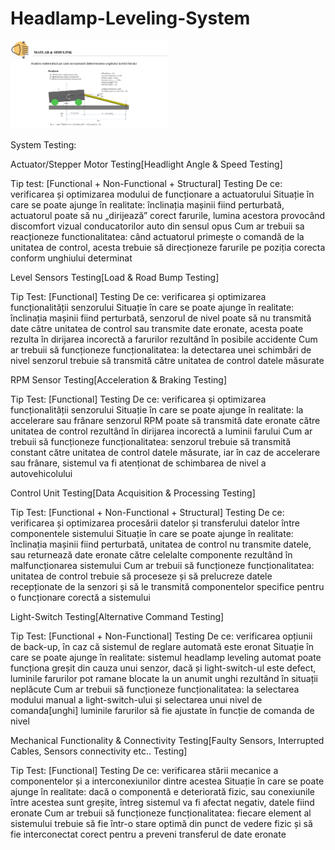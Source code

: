# Headlamp-Leveling-System

<img src="https://github.com/BogdanSfrangeu/Headlamp-Leveling-System/blob/01f6edee83493a83ee98dc2c774f72a7c84a5aac/Images/1.PNG" width=50% height=50%>


System Testing:

Actuator/Stepper Motor Testing[Headlight Angle & Speed Testing]

  Tip test: [Functional + Non-Functional + Structural] Testing
  De ce: verificarea și optimizarea modului de funcționare a actuatorului
  Situație în care se poate ajunge în realitate: înclinația mașinii fiind perturbată, actuatorul poate să nu „dirijează” corect farurile, lumina acestora provocând discomfort vizual conducatorilor auto din sensul opus
  Cum ar trebuii sa reacționeze functionalitatea: când actuatorul primește o comandă de la unitatea de control, acesta trebuie să direcționeze farurile pe poziția corecta conform unghiului determinat

Level Sensors Testing[Load & Road Bump Testing]

  Tip Test: [Functional] Testing
  De ce: verificarea și optimizarea funcționalității senzorului
  Situație în care se poate ajunge în realitate: înclinația mașinii fiind perturbată, senzorul de nivel poate să nu transmită date către unitatea de control sau transmite date eronate, acesta poate rezulta în dirijarea incorectă a farurilor rezultând în posibile accidente
  Cum ar trebuii să funcționeze funcționalitatea: la detectarea unei schimbări de nivel senzorul trebuie să transmită către unitatea de control datele măsurate

RPM Sensor Testing[Acceleration & Braking Testing]

  Tip Test: [Functional] Testing
  De ce: verificarea și optimizarea funcționalității senzorului
  Situație în care se poate ajunge în realitate: la accelerare sau frânare senzorul RPM poate să transmită date eronate către unitatea de control rezultând în dirijarea incorectă a luminii farului
  Cum ar trebuii să funcționeze funcționalitatea: senzorul trebuie să transmită constant către unitatea de control datele măsurate, iar în caz de accelerare sau frânare, sistemul va fi atenționat de schimbarea de nivel a autovehicolului

Control Unit Testing[Data Acquisition & Processing Testing]

  Tip Test: [Functional + Non-Functional + Structural] Testing
  De ce: verificarea și optimizarea procesării datelor și transferului datelor între componentele sistemului
  Situație în care se poate ajunge în realitate: înclinația mașinii fiind perturbată, unitatea de control nu transmite datele, sau returnează date eronate către celelalte componente rezultând în malfuncționarea sistemului
  Cum ar trebuii să funcționeze funcționalitatea: unitatea de control trebuie să proceseze și să prelucreze datele recepționate de la senzori și să le transmită componentelor specifice pentru o funcționare corectă a sistemului

Light-Switch Testing[Alternative Command Testing]

  Tip Test: [Functional + Non-Functional] Testing 
  De ce: verificarea opțiunii de back-up, în caz că sistemul de reglare automată este eronat
  Situație în care se poate ajunge în realitate: sistemul headlamp leveling automat poate funcționa greșit din cauza unui senzor, dacă și light-switch-ul este defect, luminile farurilor pot ramane blocate la un anumit unghi rezultând în situații neplăcute
  Cum ar trebuii să funcționeze funcționalitatea: la selectarea modului manual a light-switch-ului și selectarea unui nivel de comanda[unghi] luminile farurilor să fie ajustate în funcție de comanda de nivel

Mechanical Functionality & Connectivity Testing[Faulty Sensors, Interrupted Cables, Sensors connectivity etc.. Testing]

  Tip Test: [Functional] Testing
  De ce: verificarea stării mecanice a componentelor și a interconexiunilor dintre acestea
  Situație în care se poate ajunge în realitate: dacă o componentă e deteriorată fizic, sau conexiunile între acestea sunt greșite, întreg sistemul va fi afectat negativ, datele fiind eronate
  Cum ar trebuii să funcționeze funcționalitatea: fiecare element al sistemului trebuie să fie într-o stare optimă din punct de vedere fizic și să fie interconectat corect pentru a preveni transferul de date eronate

